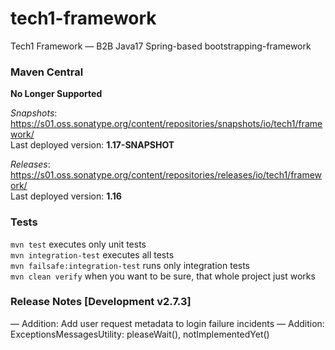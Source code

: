 # tech1-framework
Tech1 Framework — B2B Java17 Spring-based bootstrapping-framework 

### Maven Central
**No Longer Supported**

_Snapshots_: https://s01.oss.sonatype.org/content/repositories/snapshots/io/tech1/framework/  
Last deployed version: **1.17-SNAPSHOT**  

_Releases_: https://s01.oss.sonatype.org/content/repositories/releases/io/tech1/framework/  
Last deployed version: **1.16** 

### Tests
`mvn test` executes only unit tests  
`mvn integration-test` executes all tests  
`mvn failsafe:integration-test` runs only integration tests  
`mvn clean verify` when you want to be sure, that whole project just works  

### Release Notes [Development v2.7.3]
— Addition: Add user request metadata to login failure incidents
— Addition: ExceptionsMessagesUtility: pleaseWait(), notImplementedYet()
